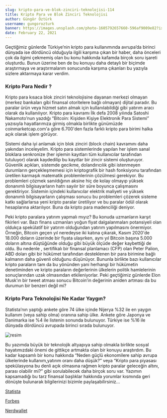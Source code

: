 ```yaml
---
slug: kripto-para-ve-blok-zinciri-teknolojisi-114
title: Kripto Para ve Blok Zinciri Teknolojisi
author: Güngör Öztürk
username: gungorozturk
banner: https://images.unsplash.com/photo-1605792657660-596af9009e82?ixid=MXwxMjA3fDB8MHxwaG90by1wYWdlfHx8fGVufDB8fHw%3D&ixlib=rb-1.2.1&auto=format&fit=crop&w=1291&q=80
date: February 22, 2021
---
```


Geçtiğimiz günlerde Türkiye’nin kripto para kullanımında avrupa’da birinci dünyada ise dördüncü olduğuyla ilgili karşıma çıkan bir haber, daha önceleri çok da ilgimi çekmemiş olan bu konu hakkında kafamda birçok soru işareti oluşturdu. Bunun üzerine ben de bu konuyu daha detaylı bir biçimde araştırmaya ve araştırmalarım sonucunda karşıma çıkanları bu yazıyla sizlere aktarmaya karar verdim.

### Kripto Para Nedir ?

Kripto para kısaca blok zinciri teknolojisine dayanan merkezi olmayan (merkez bankaları gibi finansal otoritelere bağlı olmayan) dijital paradır. Bu paralar ürün veya hizmet satın almak için kullanılabildiği gibi yatırım aracı olarak da kullanılıyor. Kripto para kavramı İlk defa 2008 yılında Satoshi Nakamoto’nun yazdığı “Bitcoin: Kişiden Kişiye Elektronik Para Sistemi” yazısıyla hayatlarımıza girmiş olmakla birlikte günümüzde coinmarketcap.com'a göre 6.700'den fazla farklı kripto para birimi halka açık olarak işlem görüyor.

Sistemi daha iyi anlamak için blok zinciri (block chain) kavramını daha yakından inceleyelim. Kripto para sistemlerinde yapılan her işlem sanal bloklara senkronize (her işlemin kayıtları tüm kullanıcılar tarafından tutuluyor) olarak kaydedilip bu kayıtlar bir zincir sistemi oluşturuyor. Güvenlik açıkları, sistemde gecikme, dolandırıcılık gibi istenmeyen durumların gerçekleşmemesi için kriptografik bir hash fonksiyonu tarafından üretilen karmaşık matematik problemlerinin çözülmesi gerekiyor. Bu problemleri çözmek sanıldığının aksine hiç de kolay olmayıp yüksek donanımlı bilgisayarların hatrı sayılır bir süre boyunca çalışmasını gerektiriyor. Sistemin içindeki kullanıcılar elektrik maliyeti ve yüksek donanımlı bilgisayarların çalışması sonucu bu problemleri çözerek sisteme katkı sağlarlarsa yeni kripto paralar üretiliyor ve bu paralar ödül olarak hesaplarına aktarılıyor. Buna da kripto para madenciliği deniyor.

Peki kripto paralara yatırım yapmalı mıyız? Bu konuda uzmanların karşıt fikirleri var. Bazı finans uzmanları yoğun fiyat dalgalanmaları potansiyeli olan oldukça spekülatif bir yatırım olduğundan yatırım yapılmasını önermiyor. Örneğin, Bitcoin geçen yıl neredeyse iki katına çıkarak, Kasım 2020'de 18.000 doların üzerinde bir fiyata ulaşırken, aynı yıl Bitcoin başına 5.000 doların altına düştüğünde olduğu gibi büyük ölçüde değer kaybettiği de oldu. Bu nedenle , sertifikalı bir finansal planlamacı (CFP) olan Peter Palion, ABD doları gibi bir hükümet tarafından desteklenen bir para birimine bağlı kalmanın daha güvenli olduğunu düşünüyor. Bununla birlikte bazı kullanıcılar kripto paraların tam da bu yönünden yani herhangi bir hükümetin denetiminden ve kripto paraların değerlerinin ülkelerin politik hamlelerinin sonuçlarından uzak olmasından etkileniyorlar. Peki geçtiğimiz günlerde Elon Musk’ın bir tweet atması sonucu Bitcoin’in değerinin aniden artması da bu durumun bir benzeri değil mi?

### Kripto Para Teknolojisi Ne Kadar Yaygın?

Statista’nın yaptığı ankete göre 74 ülke içinde Nijerya %32 ile en yaygın kullanım (veya sahip olma) oranına sahip ülke. Ankete göre Japonya ve Danimarka ise %4 ile listenin sonunda bulunuyor. Türkiye ise %16 ile dünyada dördüncü avrupada birinci sırada bulunuyor. 

![resim](https://cdn.statcdn.com/Infographic/images/normal/18345.jpeg)

Bu yazımda büyük bir teknolojik altyapıya sahip olmakla birlikte sosyal hayatımızdaki önemi de gittikçe artmakta olan bir konuyu araştırdım. Bu kadar kapsamlı bir konu hakkında “Neden güçlü ekonomilere sahip avrupa ülkelerinde kullanım,yatırım oranı daha düşük?” veya “Kripto para piyasası spekülasyona bu denli açık olmasına rağmen kripto paralar geleceğin altını, parası olabilir mi?” gibi sorulabilecek daha birçok soru var. Yazımın kapsamadığı bu tarz finansal başlıklar hakkında yorumlar kısmında geri dönüşte bulunarak bilgilerinizi bizimle paylaşabilirsiniz…


[Statista](https://www.statista.com/chart/18345/crypto-currency-adoption/ "Statista")

[Forbes](https://www.forbes.com/advisor/investing/what-is-cryptocurrency/ "Forbes")

[Nerdwallet](https://www.nerdwallet.com/article/investing/cryptocurrency-7-things-to-know "Nerdwallet")